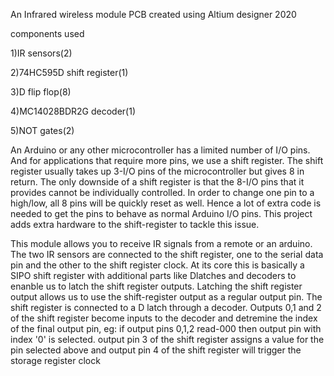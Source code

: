 An Infrared wireless module PCB created using Altium designer 2020

components used

1)IR sensors(2)

2)74HC595D shift register(1)

3)D flip flop(8)

4)MC14028BDR2G decoder(1)

5)NOT gates(2)

An Arduino or any other microcontroller has a limited number of I/O pins. And for applications that require more pins, we use a shift register. The shift register usually takes up 3-I/O pins of the microcontroller but gives 8 in return. The only downside of a shift register is that the 8-I/O pins that it provides cannot be individually controlled. In order to change one pin to a high/low, all 8 pins will be quickly reset as well. Hence a lot of extra code is needed to get the pins to behave as normal Arduino I/O pins. This project adds extra hardware to the shift-register to tackle this issue.

This module allows you to receive IR signals from a remote or an arduino.
The two IR sensors are connected to the shift register, one to the serial data pin and the other to the shift register clock. At its core this is basically
a SIPO shift register with additional parts like Dlatches and decoders to enanble us to latch the shift register outputs. Latching the shift register output allows
us to use the shift-register output as a regular output pin. The shift register is connected to a D latch through a decoder.
Outputs 0,1 and 2 of the shift register become inputs to the decoder and  detremine the index of the final output pin,
eg: if output pins 0,1,2 read-000 then output pin with index '0' is selected.
output pin 3 of the shift register assigns a value for the pin selected above
and output pin 4 of the shift register will trigger the storage register clock
